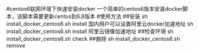 #centos6联网环境下快速安装docker
一个简单的centos6版本安装docker脚本，该脚本需要更新centos到6.8版本
#使用方法
##安装
sh install_docker_centos6.sh install
国内用户可以设置阿里云docker加速地址
sh install_docker_centos6.sh install 阿里云镜像加速地址
##检查环境
sh install_docker_centos6.sh check
##删除
sh install_docker_centos6.sh remove